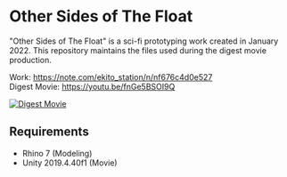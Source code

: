 # Other Sides of The Float
"Other Sides of The Float" is a sci-fi prototyping work created in January 2022. This repository maintains the files used during the digest movie production.

Work: https://note.com/ekito_station/n/nf676c4d0e527  
Digest Movie: https://youtu.be/fnGe5BSOI9Q

[![Digest Movie](https://user-images.githubusercontent.com/63796528/206894325-77df2e2f-7cea-4dcc-85f5-17678508f6bf.png)](https://youtu.be/fnGe5BSOI9Q)
## Requirements
- Rhino 7 (Modeling)
- Unity 2019.4.40f1 (Movie)
